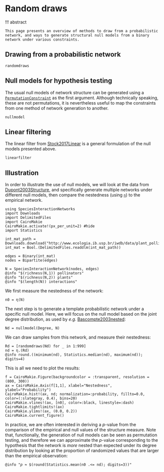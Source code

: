 # Random draws

!!! abstract

    This page presents an overview of methods to draw from a probabilistic network, and ways to generate structural null models from a binary network under various constraints.

## Drawing from a probabilistic network

```@docs
randomdraws
```

## Null models for hypothesis testing

The usual null models of network structure can be generated using a
[`PermutationConstraint`](@ref) as the first argument. Although technically
speaking, these are not permutations, it is nevertheless useful to map the
constraints from one method of network generation to another.

```@docs
nullmodel
```

## Linear filtering

The linear filter from [Stock2017Linear](@citet) is a general formulation of the
null models presented above.

```@docs
linearfilter
```

## Illustration

In order to illustrate the use of null models, we will look at the data from
[Dupont2003Structure](@citet), and specifically generate multiple networks under
different null models, then compare the nestedness (using [`η`](@ref)) to the
empirical network.

```@example 1
using SpeciesInteractionNetworks
import Downloads
import DelimitedFiles
import CairoMakie
CairoMakie.activate!(px_per_unit=2) #hide
import Statistics

int_mat_path = Downloads.download("http://www.ecologia.ib.usp.br/iwdb/data/plant_pollinator/text/dupont_matr.txt")
int_mat = Bool.(DelimitedFiles.readdlm(int_mat_path))

edges = Binary(int_mat)
nodes = Bipartite(edges)

N = SpeciesInteractionNetwork(nodes, edges)
@info "$(richness(N,1)) pollinators"
@info "$(richness(N,2)) plants"
@info "$(length(N)) interactions"
```

We first measure the nestedness of the network:

```@example 1
n0 = η(N)
```

The next step is to generate a template probabilistic network under a specific
null model. Here, we will focus on the null model based on the joint degree
distribution, as used by *e.g.* [Bascompte2003nested](@citet):

```@example 1
Nd = nullmodel(Degree, N)
```

We can draw samples from this network, and measure their nestedness:

```@example 1
Rd = [randomdraws(Nd) for _ in 1:999]
nd = η.(Rd)
@info round.((minimum(nd), Statistics.median(nd), maximum(nd)); digits=4)
```

This is all we need to plot the results:

```@example 1
f = CairoMakie.Figure(backgroundcolor = :transparent, resolution = (800, 300))
ax = CairoMakie.Axis(f[1,1], xlabel="Nestedness", ylabel="Probability")
CairoMakie.hist!(ax, nd; normalization=:probability, fillto=0.0, color=(:slategray, 0.4), bins=20)
CairoMakie.vlines!(ax, [n0], color=:black, linestyle=:dash)
CairoMakie.tightlimits!(ax)
CairoMakie.ylims!(ax, (0.0, 0.2))
CairoMakie.current_figure()
```

In practice, we are often interested in deriving a *p*-value from the comparison
of the empirical and null values of the structure measure. Note that,
functionally, the generation of null models can be seen as permutation testing,
and therefore we can approximate the *p*-value corresponding to the hypothesis
that the network is *more* nested than expected under its degree distribution by
looking at the proportion of randomized values that are larger than the
empirical observation:

```@example 1
@info "𝑝 ≈ $(round(Statistics.mean(n0 .<= nd); digits=3))"
```
